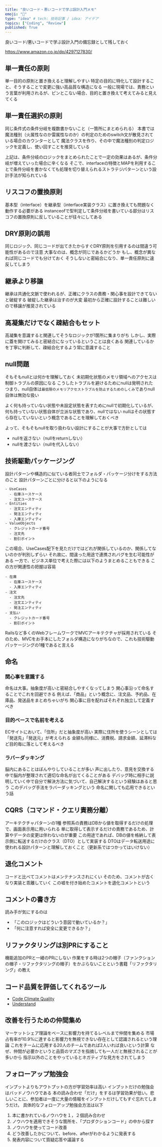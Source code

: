 ```yaml
---
title: "良いコード・悪いコードで学ぶ設計入門メモ"
emoji: "🍟"
type: "idea" # tech: 技術記事 / idea: アイデア
topics: ["Coding", "Review"]
published: True
---
```


良いコード/悪いコードで学ぶ設計入門の備忘録として残しておく

https://www.amazon.co.jp/dp/4297127830/


## 単一責任の原則

単一目的の原則と置き換えると理解しやすい
特定の目的に特化して設計すること、そうすることで変更に強い高品質な構造になる
一般に現場では、責務という言葉が利用されるが、ピンとこない場合、目的と置き換えて考えてみると見えてくる

## 単一責任選択の原則

同じ条件式の条件分岐を複数書かないこと（一箇所にまとめられる）
本書では魔法種別（火属性なのか雷属性なのか）の判定のためのswitch文が散見されている場合のカウンターとして
魔法クラスを作り、その中で魔法種別の判定ロジックを定義し、使い回すことを推奨している

上記は、条件分岐のロジックをまとめられたことで一定の効果はあるが、条件分岐が増えていった場合に辛くなる
そこで、interfaceの特徴とMAPを利用することで条件分岐を書かなくても処理を切り替えられるストラテジパターンという設計手法が知られている

## リスコフの置換原則

基本型（interface）を継承型（interface実装クラス）に置き換えても問題なく動作する必要がある
instanceofで型判定して条件分岐を書いている部分はリスコフの置換原則に反していることが往々にしてある

## DRY原則の誤用

同じロジック、同じコードが出てきたからすぐDRY原則を引用するのは間違う可能性があるので注意
大事なのは、概念が同じであるかどうか
もし、概念が異なれば同じコードでも分けておく
そうしないと密結合になり、単一責任原則に違反してしまう

## 継承より移譲

継承は共通化文脈で使われるが、正確にクラスの責務・関心事を設計できてないと破綻する
破綻した継承は治すのが大変
最初から正確に設計することは難しいので移譲が推奨されている

## 高凝集だけでなく疎結合もセット

高凝集を意識すると関連してそうなロジックが1箇所に集まりがち
しかし、実際に蓋を開けてみると密結合になっているということは良くある
関連しているかを丁寧に判断して、疎結合化するよう常に意識すること

## null問題

そもそもnullとは何かを理解しておく
未初期化状態のメモリ領域へのアクセスは制御トラブルの原因になる
こうしたトラブルを避けるためにnullは発明された
つまり、null自体は`最低限のメモリアクセストラブルを防止するためのしくみ`でありnull自体は無効な扱い

よく何も持っていない状態や未設定状態を表すためにnullで初期化しているが、何も持っていない状態自体が立派な状態であり、nullではない
nullはその状態すら存在していないという概念であることを理解しておくべき

よって、そもそもnullを取り扱わない設計にすることが大事で方針としては
- nullを返さない（nullをreturnしない）
- nullを渡さない（nullを代入しない）

## 技術駆動パッケージング

設計パターンや構造的に似ている者同士でフォルダ・パッケージ分けをする方法のこと
設計パターンごとに分けると以下のようになる
```
- UseCases
  - 在庫ユースケース
  - 注文ユースケース
- Entities
  - 注文エンティティ
  - 発注エンティティ
  - 入庫エンティティ
- ValueObjects
  - クレジットカード番号
  - 注文先
  - 割引ポイント
```
この場合、UseCases配下を見ただけではどれが関係しているのか、関係してないのかが判別しずらい
それ故に、間違った用途で連携されバグを生む可能性がある
一方で、ビジネス単位で考えた際には以下のようまとめることもできる
この方が関連性の把握は容易
```
- 在庫
  - 在庫ユースケース
  - 入庫エンティティ
- 注文
  - 注文先
  - 注文エンティティ
  - 発注エンティティ
- 支払い
  - クレジットカード番号
  - 割引ポイント
```

Railsなど多くのWebフレームワークでMVCアーキテクチャが採用されている
そのため、MVCをお手本にしたフォルダ構造になりがちなので、これも技術駆動パッケージングの1種であると言える

## 命名

### 関心事を意識する

命名は大事。抽象度が高いと密結合しやすくなってしまう
関心事沿って命名することでこれを回避できる
例えば、「商品」という概念に、注文品、予約品、在庫品、発送品をまとめちゃいがち
関心事に目を配ればそれぞれ独立して定義すべき

### 目的ベースで名前を考える

ECサイトにおいて、「住所」だと抽象度が高い
実際に住所を使うシーンとしては「発送先」「発送元」が考えられる
金額も同様に、消費税、請求金額、延滞料など目的毎に落として考えるべき

### ラバーダッキング

脳内にあることはぼんやりしていることが多い
声に出したり、意見を交換する中で脳内が整理されて適切な命名が出てくることがある
デバッグ時に相手に説明していく中で自分で解決方法に気づいて、自己解決するという経験はあると思う
このデバッグ手法をラバーダッキングという
命名に関しても応用できるという話

## CQRS（コマンド・クエリ責務分離）

アーキテクチャパターンの1種
参照系の責務はDBから値を取得するだけの処理で、画面表示用に用いられる
単に取得して表示するだけの責務であるため、計算やデータの変更は伴わないのが重要
この用途であれば、DBの値を格納して表示側に転送するだけのクラス（DTO）として実装する
DTOはデータ転送用途に使われる設計パターンと理解しておくこと（更新系ではつかってはいけない）

## 退化コメント

コードと比べてコメントはメンテナンスされにくい
そのため、コメントが古くなり実装と乖離していく
この嘘を付き始めたコメントを退化コメントという

## コメントの書き方

読み手が気にするのは
- 「このロジックはどういう意図で動いているか？」
- 「何に注意すれば安全に変更できるか？」

## リファクタリングは別PRにすること

機能追加のPRと一緒のPRにしない
作業をする時は2つの帽子（ファンクションの帽子・リファクタリングの帽子）をかぶらないことという書籍「リファクタリング」の教え

## コード品質を評価してくれるツール

- [Code Climate Quality](https://codeclimate.com/quality/)
- [Understand](https://www.techmatrix.co.jp/product/understand/index.html)

## 改善を行うための仲間集め

マーケットシェア理論をベースに影響力を持てるレベルまで仲間を集める
市場占有率が10.9%に達すると影響力を無視できない存在として認識されるという理論
これをチームに応用する20人のチームであれば2人いれば良いという計算
なぜ、仲間が必要かというと品質のマズさを指摘しても一人だと無視されることが多いから
指示以外のことをやっているとネガティブな見方をされてしまう

## フォローアップ勉強会

インプットよりもアウトプットの方が学習効率は高い
インプットだけの勉強会はバッドノウハウである
本の読み合わせ「だけ」をするは学習効果が低い。悲しいことに、参加者は一度に大量の情報をインプットだけしてもすぐ忘れてしまうだけ。
具体的なフォローアップ勉強会方法は以下

1. 本に書かれているノウハウを１，２個読み合わせ
1. ノウハウを適用できそうな箇所を、「プロダクションコード」の中から探す
1. ノウハウを使ってコード改善
1. どう改善したかについて、before、afterがわかるように発表する
1. 発表内容について質疑応答や議論する

